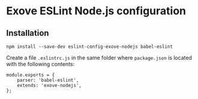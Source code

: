 # Exove ESLint Node.js configuration

## Installation

	npm install --save-dev eslint-config-exove-nodejs babel-eslint

Create a file `.eslintrc.js` in the same folder where `package.json` is located with the following contents:

	module.exports = {
		parser: 'babel-eslint',
		extends: 'exove-nodejs',
	};
